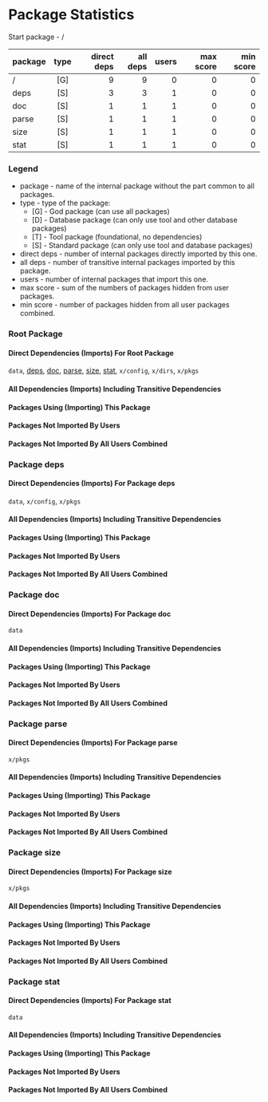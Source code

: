 # Package Statistics

Start package - /

| package | type | direct deps | all deps | users | max score | min score |
| :- | :-: | -: | -: | -: | -: | -: |
| / | [G] | 9 | 9 | 0 | 0 | 0 |
| deps | [S] | 3 | 3 | 1 | 0 | 0 |
| doc | [S] | 1 | 1 | 1 | 0 | 0 |
| parse | [S] | 1 | 1 | 1 | 0 | 0 |
| size | [S] | 1 | 1 | 1 | 0 | 0 |
| stat | [S] | 1 | 1 | 1 | 0 | 0 |

### Legend

* package - name of the internal package without the part common to all packages.
* type - type of the package:
  * [G] - God package (can use all packages)
  * [D] - Database package (can only use tool and other database packages)
  * [T] - Tool package (foundational, no dependencies)
  * [S] - Standard package (can only use tool and database packages)
* direct deps - number of internal packages directly imported by this one.
* all deps - number of transitive internal packages imported by this package.
* users - number of internal packages that import this one.
* max score - sum of the numbers of packages hidden from user packages.
* min score - number of packages hidden from all user packages combined.


### Root Package

#### Direct Dependencies (Imports) For Root Package

`data`, [deps](#package-deps), [doc](#package-doc), [parse](#package-parse), [size](#package-size), [stat](#package-stat), `x/config`, `x/dirs`, `x/pkgs`

#### All Dependencies (Imports) Including Transitive Dependencies

#### Packages Using (Importing) This Package

#### Packages Not Imported By Users

#### Packages Not Imported By All Users Combined


### Package deps

#### Direct Dependencies (Imports) For Package deps

`data`, `x/config`, `x/pkgs`

#### All Dependencies (Imports) Including Transitive Dependencies

#### Packages Using (Importing) This Package

#### Packages Not Imported By Users

#### Packages Not Imported By All Users Combined


### Package doc

#### Direct Dependencies (Imports) For Package doc

`data`

#### All Dependencies (Imports) Including Transitive Dependencies

#### Packages Using (Importing) This Package

#### Packages Not Imported By Users

#### Packages Not Imported By All Users Combined


### Package parse

#### Direct Dependencies (Imports) For Package parse

`x/pkgs`

#### All Dependencies (Imports) Including Transitive Dependencies

#### Packages Using (Importing) This Package

#### Packages Not Imported By Users

#### Packages Not Imported By All Users Combined


### Package size

#### Direct Dependencies (Imports) For Package size

`x/pkgs`

#### All Dependencies (Imports) Including Transitive Dependencies

#### Packages Using (Importing) This Package

#### Packages Not Imported By Users

#### Packages Not Imported By All Users Combined


### Package stat

#### Direct Dependencies (Imports) For Package stat

`data`

#### All Dependencies (Imports) Including Transitive Dependencies

#### Packages Using (Importing) This Package

#### Packages Not Imported By Users

#### Packages Not Imported By All Users Combined
